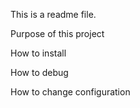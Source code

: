 This is a readme file.

Purpose of this project

How to install

How to debug

How to change configuration
